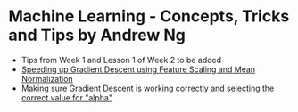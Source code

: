 # Machine Learning - Concepts, Tricks and Tips by Andrew Ng
* Tips from Week 1 and Lesson 1 of Week 2 to be added
* [Speeding up Gradient Descent using Feature Scaling and Mean Normalization](https://www.coursera.org/learn/machine-learning/lecture/xx3Da/gradient-descent-in-practice-i-feature-scaling)
* [Making sure Gradient Descent is working correctly and selecting the correct value for "alpha"](https://www.coursera.org/learn/machine-learning/lecture/3iawu/gradient-descent-in-practice-ii-learning-rate)
